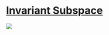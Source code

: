 
# [Invariant Subspace](/home.md)

<!-- https://svs.gsfc.nasa.gov/13326 -->

![](/_media/background.gif)
